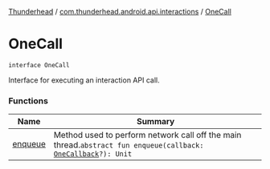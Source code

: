 [Thunderhead](../../index.md) / [com.thunderhead.android.api.interactions](../index.md) / [OneCall](./index.md)

# OneCall

`interface OneCall`

Interface for executing an interaction API call.

### Functions

| Name | Summary |
|---|---|
| [enqueue](enqueue.md) | Method used to perform network call off the main thread.`abstract fun enqueue(callback: `[`OneCallback`](../-one-callback/index.md)`?): Unit` |

